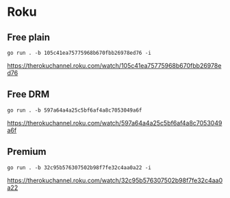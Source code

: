 # Roku

## Free plain

~~~
go run . -b 105c41ea75775968b670fbb26978ed76 -i
~~~

https://therokuchannel.roku.com/watch/105c41ea75775968b670fbb26978ed76

## Free DRM

~~~
go run . -b 597a64a4a25c5bf6af4a8c7053049a6f
~~~

https://therokuchannel.roku.com/watch/597a64a4a25c5bf6af4a8c7053049a6f

## Premium

~~~
go run . -b 32c95b576307502b98f7fe32c4aa0a22 -i
~~~

https://therokuchannel.roku.com/watch/32c95b576307502b98f7fe32c4aa0a22
